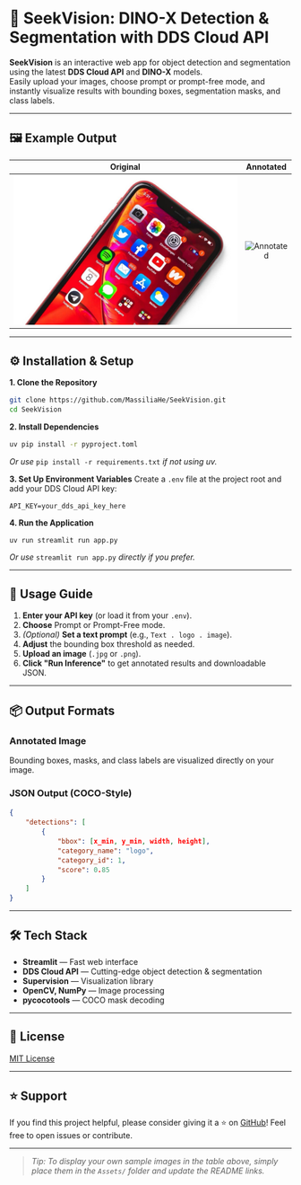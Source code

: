 
# 🚀 SeekVision: DINO-X Detection & Segmentation with DDS Cloud API

**SeekVision** is an interactive web app for object detection and segmentation using the latest **DDS Cloud API** and **DINO-X** models.  
Easily upload your images, choose prompt or prompt-free mode, and instantly visualize results with bounding boxes, segmentation masks, and class labels.

---

## 🖼️ Example Output

| Original | Annotated |
| :------: | :-------: |
| ![Original](Assets/iphone-apps-app-store.jpg) | ![Annotated](Assets/annotated_image.png) |

---

## ⚙️ Installation & Setup

**1. Clone the Repository**
```bash
git clone https://github.com/MassiliaHe/SeekVision.git
cd SeekVision
````

**2. Install Dependencies**

```bash
uv pip install -r pyproject.toml
```

*Or use* `pip install -r requirements.txt` *if not using uv.*

**3. Set Up Environment Variables**
Create a `.env` file at the project root and add your DDS Cloud API key:

```env
API_KEY=your_dds_api_key_here
```

**4. Run the Application**

```bash
uv run streamlit run app.py
```

*Or use* `streamlit run app.py` *directly if you prefer.*

---

## 🚦 Usage Guide

1. **Enter your API key** (or load it from your `.env`).
2. **Choose** Prompt or Prompt-Free mode.
3. *(Optional)* **Set a text prompt** (e.g., `Text . logo . image`).
4. **Adjust** the bounding box threshold as needed.
5. **Upload an image** (`.jpg` or `.png`).
6. **Click "Run Inference"** to get annotated results and downloadable JSON.

---

## 📦 Output Formats

### Annotated Image

Bounding boxes, masks, and class labels are visualized directly on your image.

### JSON Output (COCO-Style)

```json
{
    "detections": [
        {
            "bbox": [x_min, y_min, width, height],
            "category_name": "logo",
            "category_id": 1,
            "score": 0.85
        }
    ]
}
```

---

## 🛠 Tech Stack

* **Streamlit** — Fast web interface
* **DDS Cloud API** — Cutting-edge object detection & segmentation
* **Supervision** — Visualization library
* **OpenCV, NumPy** — Image processing
* **pycocotools** — COCO mask decoding

---

## 📄 License

[MIT License](LICENSE)

---

## ⭐️ Support

If you find this project helpful, please consider giving it a ⭐️ on [GitHub](https://github.com/MassiliaHe/SeekVision)!
Feel free to open issues or contribute.

---

> *Tip: To display your own sample images in the table above, simply place them in the `Assets/` folder and update the README links.*

```
